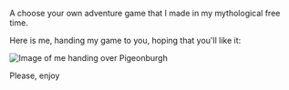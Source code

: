 A choose your own adventure game that I made in my mythological free time.

Here is me, handing my game to you, hoping that you'll like it:

![Image of me handing over Pigeonburgh](https://media.mnn.com/assets/images/2019/03/ArmandoAngouleme.jpg.653x0_q80_crop-smart.jpg)

Please, enjoy
